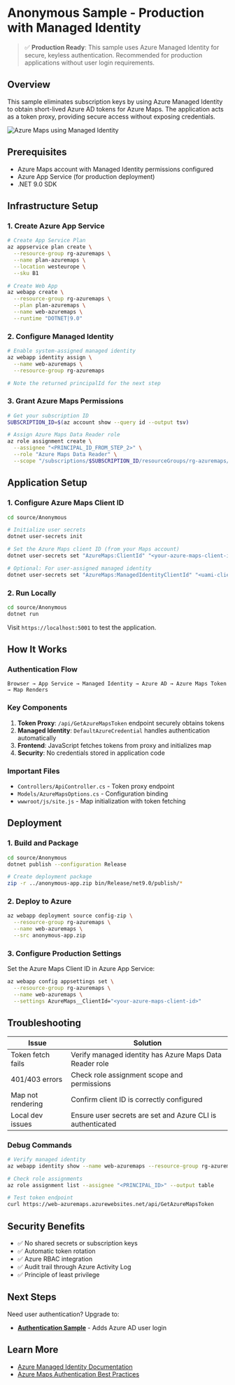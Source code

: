 # Anonymous Sample - Production with Managed Identity

> ✅ **Production Ready**: This sample uses Azure Managed Identity for secure, keyless authentication. Recommended for production applications without user login requirements.

## Overview

This sample eliminates subscription keys by using Azure Managed Identity to obtain short-lived Azure AD tokens for Azure Maps. The application acts as a token proxy, providing secure access without exposing credentials.

![Azure Maps using Managed Identity](../../images/managed_identity.png)

## Prerequisites

- Azure Maps account with Managed Identity permissions configured
- Azure App Service (for production deployment)
- .NET 9.0 SDK

## Infrastructure Setup

### 1. Create Azure App Service

```bash
# Create App Service Plan
az appservice plan create \
  --resource-group rg-azuremaps \
  --name plan-azuremaps \
  --location westeurope \
  --sku B1

# Create Web App
az webapp create \
  --resource-group rg-azuremaps \
  --plan plan-azuremaps \
  --name web-azuremaps \
  --runtime "DOTNET|9.0"
```

### 2. Configure Managed Identity

```bash
# Enable system-assigned managed identity
az webapp identity assign \
  --name web-azuremaps \
  --resource-group rg-azuremaps

# Note the returned principalId for the next step
```

### 3. Grant Azure Maps Permissions

```bash
# Get your subscription ID
SUBSCRIPTION_ID=$(az account show --query id --output tsv)

# Assign Azure Maps Data Reader role
az role assignment create \
  --assignee "<PRINCIPAL_ID_FROM_STEP_2>" \
  --role "Azure Maps Data Reader" \
  --scope "/subscriptions/$SUBSCRIPTION_ID/resourceGroups/rg-azuremaps/providers/Microsoft.Maps/accounts/map-azuremaps"
```

## Application Setup

### 1. Configure Azure Maps Client ID

```bash
cd source/Anonymous

# Initialize user secrets
dotnet user-secrets init

# Set the Azure Maps client ID (from your Maps account)
dotnet user-secrets set "AzureMaps:ClientId" "<your-azure-maps-client-id>"

# Optional: For user-assigned managed identity
dotnet user-secrets set "AzureMaps:ManagedIdentityClientId" "<uami-client-id>"
```

### 2. Run Locally

```bash
cd source/Anonymous
dotnet run
```

Visit `https://localhost:5001` to test the application.

## How It Works

### Authentication Flow
```
Browser → App Service → Managed Identity → Azure AD → Azure Maps Token → Map Renders
```

### Key Components

1. **Token Proxy**: `/api/GetAzureMapsToken` endpoint securely obtains tokens
2. **Managed Identity**: `DefaultAzureCredential` handles authentication automatically
3. **Frontend**: JavaScript fetches tokens from proxy and initializes map
4. **Security**: No credentials stored in application code

### Important Files
- `Controllers/ApiController.cs` - Token proxy endpoint
- `Models/AzureMapsOptions.cs` - Configuration binding
- `wwwroot/js/site.js` - Map initialization with token fetching

## Deployment

### 1. Build and Package

```bash
cd source/Anonymous
dotnet publish --configuration Release

# Create deployment package
zip -r ../anonymous-app.zip bin/Release/net9.0/publish/*
```

### 2. Deploy to Azure

```bash
az webapp deployment source config-zip \
  --resource-group rg-azuremaps \
  --name web-azuremaps \
  --src anonymous-app.zip
```

### 3. Configure Production Settings

Set the Azure Maps Client ID in Azure App Service:

```bash
az webapp config appsettings set \
  --resource-group rg-azuremaps \
  --name web-azuremaps \
  --settings AzureMaps__ClientId="<your-azure-maps-client-id>"
```

## Troubleshooting

| Issue | Solution |
|-------|----------|
| Token fetch fails | Verify managed identity has Azure Maps Data Reader role |
| 401/403 errors | Check role assignment scope and permissions |
| Map not rendering | Confirm client ID is correctly configured |
| Local dev issues | Ensure user secrets are set and Azure CLI is authenticated |

### Debug Commands

```bash
# Verify managed identity
az webapp identity show --name web-azuremaps --resource-group rg-azuremaps

# Check role assignments
az role assignment list --assignee "<PRINCIPAL_ID>" --output table

# Test token endpoint
curl https://web-azuremaps.azurewebsites.net/api/GetAzureMapsToken
```

## Security Benefits

- ✅ No shared secrets or subscription keys
- ✅ Automatic token rotation
- ✅ Azure RBAC integration
- ✅ Audit trail through Azure Activity Log
- ✅ Principle of least privilege

## Next Steps

Need user authentication? Upgrade to:
- **[Authentication Sample](../Authentication/README.md)** - Adds Azure AD user login

## Learn More

- [Azure Managed Identity Documentation](https://docs.microsoft.com/azure/active-directory/managed-identities-azure-resources/overview)
- [Azure Maps Authentication Best Practices](https://docs.microsoft.com/azure/azure-maps/authentication-best-practices)

